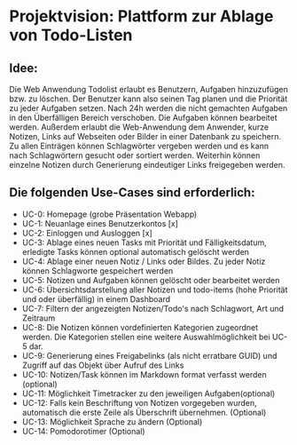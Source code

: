 # Projektvision: Plattform zur Ablage von Todo-Listen

## Idee:
Die Web Anwendung Todolist erlaubt es Benutzern, Aufgaben hinzuzufügen bzw. zu löschen. Der Benutzer kann also seinen Tag planen und die Priorität zu jeder Aufgaben setzen. Nach 24h werden die nicht gemachten Aufgaben in den Überfälligen Bereich verschoben. Die Aufgaben können bearbeitet werden.
Außerdem erlaubt die Web-Anwendung dem Anwender, kurze Notizen, Links auf Webseiten oder Bilder in einer Datenbank zu speichern.
Zu allen Einträgen können Schlagwörter vergeben werden und es kann nach Schlagwörtern gesucht oder sortiert werden.
Weiterhin können einzelne Notizen durch Generierung eindeutiger Links freigegeben werden.

## Die folgenden Use-Cases sind erforderlich:
+ UC-0: Homepage (grobe Präsentation Webapp)
+ UC-1: Neuanlage eines Benutzerkontos [x]
+ UC-2: Einloggen und Ausloggen [x]
+ UC-3: Ablage eines neuen Tasks mit Priorität und Fälligkeitsdatum, erledigte Tasks können optional automatisch gelöscht werden
+ UC-4: Ablage einer neuen Notiz / Links oder Bildes. Zu jeder Notiz können Schlagworte gespeichert werden
+ UC-5: Notizen und Aufgaben können gelöscht oder bearbeitet werden
+ UC-6: Übersichtsdarstellung aller Notizen und todo-items (hohe Priorität und oder überfällig) in einem Dashboard
+ UC-7: Filtern der angezeigten Notizen/Todo's nach Schlagwort, Art und Zeitraum
+ UC-8: Die Notizen können vordefinierten Kategorien zugeordnet werden. Die Kategorien stellen eine weitere Auswahlmöglichkeit bei UC-5 dar.
+ UC-9: Generierung eines Freigabelinks (als nicht erratbare GUID) und Zugriff auf das Objekt über Aufruf des Links
+ UC-10: Notizen/Task können im Markdown format verfasst werden (optional)
+ UC-11: Möglichkeit Timetracker zu den jeweiligen Aufgaben(optional)
+ UC-12: Falls kein Beschriftung von Notizen vorgegeben wurden, automatisch die erste Zeile als Überschrift übernehmen. (Optional)
+ UC-13: Möglichkeit Sprache zu ändern (Optional)
+ UC-14: Pomodorotimer (Optional)

